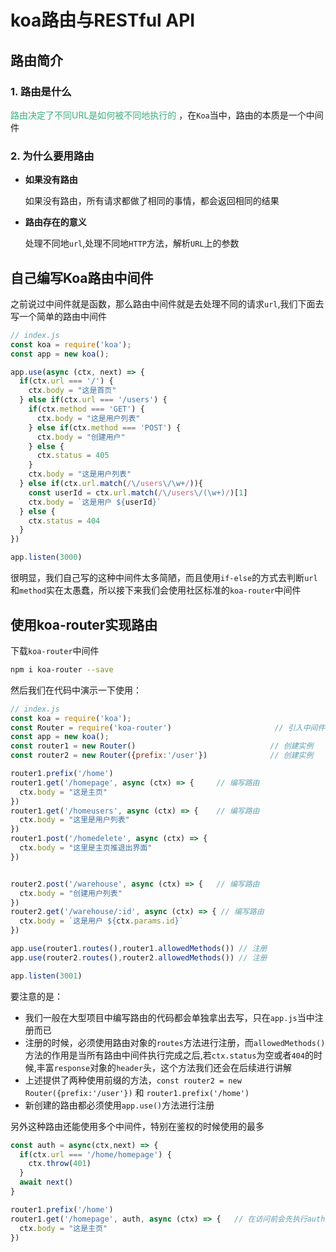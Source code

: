 # koa路由与RESTful API

## 路由简介
### 1. 路由是什么
<font color=#3eaf7c>路由决定了不同URL是如何被不同地执行的</font> ，在`Koa`当中，路由的本质是一个中间件

### 2. 为什么要用路由

+ **如果没有路由**

  如果没有路由，所有请求都做了相同的事情，都会返回相同的结果
+ **路由存在的意义**

  处理不同地`url`,处理不同地`HTTP`方法，解析`URL`上的参数

## 自己编写Koa路由中间件
之前说过中间件就是函数，那么路由中间件就是去处理不同的请求`url`,我们下面去写一个简单的路由中间件
```javascript
// index.js
const koa = require('koa'); 
const app = new koa();

app.use(async (ctx, next) => {
  if(ctx.url === '/') {
    ctx.body = "这是首页"
  } else if(ctx.url === '/users') {
    if(ctx.method === 'GET') {
      ctx.body = "这是用户列表"
    } else if(ctx.method === 'POST') {
      ctx.body = "创建用户"
    } else {
      ctx.status = 405
    }
    ctx.body = "这是用户列表"
  } else if(ctx.url.match(/\/users\/\w+/)){
    const userId = ctx.url.match(/\/users\/(\w+)/)[1]
    ctx.body = `这是用户 ${userId}`
  } else {
    ctx.status = 404 
  }
})

app.listen(3000)
```
很明显，我们自己写的这种中间件太多简陋，而且使用`if-else`的方式去判断`url`和`method`实在太愚蠢，所以接下来我们会使用社区标准的`koa-router`中间件

## 使用koa-router实现路由

下载`koa-router`中间件
```bash
npm i koa-router --save
```
然后我们在代码中演示一下使用：
```javascript
// index.js
const koa = require('koa'); 
const Router = require('koa-router')                       // 引入中间件
const app = new koa();
const router1 = new Router()                              // 创建实例
const router2 = new Router({prefix:'/user'})              // 创建实例

router1.prefix('/home')
router1.get('/homepage', async (ctx) => {     // 编写路由
  ctx.body = "这是主页"
})
router1.get('/homeusers', async (ctx) => {    // 编写路由
  ctx.body = "这里是用户列表"
})
router1.post('/homedelete', async (ctx) => {
  ctx.body = "这里是主页推退出界面"
})


router2.post('/warehouse', async (ctx) => {   // 编写路由
  ctx.body = "创建用户列表"
})
router2.get('/warehouse/:id', async (ctx) => { // 编写路由
  ctx.body = `这是用户 ${ctx.params.id}`
})

app.use(router1.routes(),router1.allowedMethods()) // 注册
app.use(router2.routes(),router2.allowedMethods()) // 注册

app.listen(3001)
```
要注意的是：
+ 我们一般在大型项目中编写路由的代码都会单独拿出去写，只在`app.js`当中注册而已
+ 注册的时候，必须使用路由对象的`routes`方法进行注册，而`allowedMethods()`方法的作用是当所有路由中间件执行完成之后,若`ctx.status`为空或者`404`的时候,丰富`response`对象的`header`头，这个方法我们还会在后续进行讲解
+ 上述提供了两种使用前缀的方法，`const router2 = new Router({prefix:'/user'})` 和 `router1.prefix('/home')`
+ 新创建的路由都必须使用`app.use()`方法进行注册

另外这种路由还能使用多个中间件，特别在鉴权的时候使用的最多
```javascript
const auth = async(ctx,next) => {
  if(ctx.url === '/home/homepage') {
    ctx.throw(401)
  }
  await next()
}

router1.prefix('/home')
router1.get('/homepage', auth, async (ctx) => {   // 在访问前会先执行auth这个中间件去判断有没有权限
  ctx.body = "这是主页"
})
```
